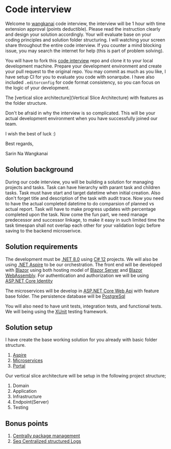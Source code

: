 # Code interview

Welcome to [wangkanai](https://github.com/wangkanai) code interview, the interview will be 1 hour with time extension approval (points deductible). 
Please read the instruction clearly and design your solution accordingly. 
Your will evaluate base on your coding principles and solution folder structuring. 
I will watching your screen share throughout the entire code interview. 
If you counter a mind blocking issue, you may search the internet for help (this is part of problem solving).

You will have to fork this [code interview](https://github.com/wangkanai/interview/fork) repo and clone it to your local development machine. 
Prepare your development environment and create your pull request to the original repo. 
You may commit as much as you like, I have setup CI for you to evaluate you code with sonarqube. 
I have also included `.editorconfig` for code format consistency, so you can focus on the logic of your development.

The [vertical slice architecture](Vertical Slice Architecture) with features as the folder structure.

Don't be afraid in why the interview is so complicated.
This will be your actual development environment when you have successfully joined our team.

I wish the best of luck :)

Best regards,

Sarin Na Wangkanai

## Solution background

During our code interview, you will be building a solution for managing projects and tasks. Task can have hierarchy with parant task and children tasks. Task must have start and target datetime when initial creation. Also don't forget title and description of the task with audit trace. Now you need to have the actual completed datetime to do comparsion of planned vs actual report. Task will have to make progress updates with percentage completed upon the task. Now come the fun part, we need manage predecessor and successor linkage, to make it easy in such limited time the task timespan shall not overlap each other for your validation logic before saving to the backend microserivce.

## Solution requirements

The development must be [.NET 8.0](https://learn.microsoft.com/en-us/dotnet/core/whats-new/dotnet-8/overview) using [C# 12](https://learn.microsoft.com/en-us/dotnet/csharp/whats-new/csharp-12) projects. We will also be using [.NET Aspire](https://learn.microsoft.com/en-us/dotnet/aspire/fundamentals/app-host-overview) to be our orchestration. The front end will be developed with  [Blazor](https://learn.microsoft.com/en-us/aspnet/core/blazor/?view=aspnetcore-8.0) using both hosting model of [Blazor Server](https://learn.microsoft.com/en-us/aspnet/core/blazor/hosting-models?view=aspnetcore-8.0#blazor-server) and [Blazor WebAssembly](https://learn.microsoft.com/en-us/aspnet/core/blazor/hosting-models?view=aspnetcore-8.0#blazor-webassembly). For authentication and authorization we will be using [ASP.NET Core Identity](https://learn.microsoft.com/en-us/aspnet/core/security/authentication/identity?view=aspnetcore-8.0)

The microservices will be develop in [ASP.NET Core Web Api](https://learn.microsoft.com/en-us/aspnet/core/tutorials/first-web-api?view=aspnetcore-8.0&tabs=visual-studio) with feature base folder. The persistence database will be [PostgreSql](https://www.postgresql.org/)

You will also need to have unit tests, integration tests, and functional tests. We will being using the [XUnit](https://xunit.net/) testing framework.

## Solution setup

I have create the base working solution for you already with basic folder structure.

1. [Aspire](Aspire)
2. [Microservices](Microservices)
3. [Portal](Portal)

Our vertical slice architecture will be setup in the following project structure;

1. Domain
2. Application
3. Infrastructure
4. Endpoint(Server)
5. Testing

## Bonus points

1. [Centrally package management](https://learn.microsoft.com/en-us/nuget/consume-packages/central-package-management)
2. [Seq Centralized structured Logs](https://datalust.co/seq)